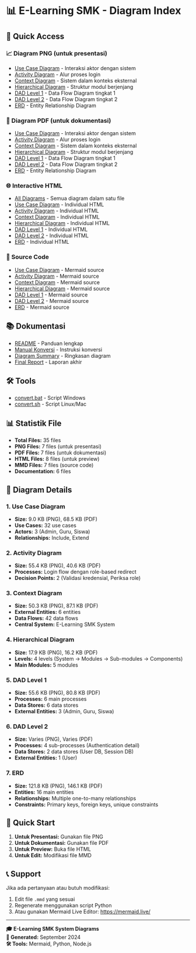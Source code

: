 # 📊 E-Learning SMK - Diagram Index

## 🎯 Quick Access

### 📈 Diagram PNG (untuk presentasi)
- [Use Case Diagram](diagram_1.png) - Interaksi aktor dengan sistem
- [Activity Diagram](diagram_2.png) - Alur proses login
- [Context Diagram](diagram_3.png) - Sistem dalam konteks eksternal
- [Hierarchical Diagram](diagram_4.png) - Struktur modul berjenjang
- [DAD Level 1](diagram_5.png) - Data Flow Diagram tingkat 1
- [DAD Level 2](diagram_6.png) - Data Flow Diagram tingkat 2
- [ERD](diagram_7.png) - Entity Relationship Diagram

### 📄 Diagram PDF (untuk dokumentasi)
- [Use Case Diagram](diagram_1.pdf) - Interaksi aktor dengan sistem
- [Activity Diagram](diagram_2.pdf) - Alur proses login
- [Context Diagram](diagram_3.pdf) - Sistem dalam konteks eksternal
- [Hierarchical Diagram](diagram_4.pdf) - Struktur modul berjenjang
- [DAD Level 1](diagram_5.pdf) - Data Flow Diagram tingkat 1
- [DAD Level 2](diagram_6.pdf) - Data Flow Diagram tingkat 2
- [ERD](diagram_7.pdf) - Entity Relationship Diagram

### 🌐 Interactive HTML
- [All Diagrams](all_diagrams.html) - Semua diagram dalam satu file
- [Use Case Diagram](diagram_1.html) - Individual HTML
- [Activity Diagram](diagram_2.html) - Individual HTML
- [Context Diagram](diagram_3.html) - Individual HTML
- [Hierarchical Diagram](diagram_4.html) - Individual HTML
- [DAD Level 1](diagram_5.html) - Individual HTML
- [DAD Level 2](diagram_6.html) - Individual HTML
- [ERD](diagram_7.html) - Individual HTML

### 📝 Source Code
- [Use Case Diagram](diagram_1.mmd) - Mermaid source
- [Activity Diagram](diagram_2.mmd) - Mermaid source
- [Context Diagram](diagram_3.mmd) - Mermaid source
- [Hierarchical Diagram](diagram_4.mmd) - Mermaid source
- [DAD Level 1](diagram_5.mmd) - Mermaid source
- [DAD Level 2](diagram_6.mmd) - Mermaid source
- [ERD](diagram_7.mmd) - Mermaid source

## 📚 Dokumentasi
- [README](README.md) - Panduan lengkap
- [Manual Konversi](KONVERSI_MANUAL.txt) - Instruksi konversi
- [Diagram Summary](../DIAGRAM_SUMMARY.md) - Ringkasan diagram
- [Final Report](../FINAL_REPORT.md) - Laporan akhir

## 🛠️ Tools
- [convert.bat](convert.bat) - Script Windows
- [convert.sh](convert.sh) - Script Linux/Mac

## 📊 Statistik File
- **Total Files:** 35 files
- **PNG Files:** 7 files (untuk presentasi)
- **PDF Files:** 7 files (untuk dokumentasi)
- **HTML Files:** 8 files (untuk preview)
- **MMD Files:** 7 files (source code)
- **Documentation:** 6 files

## 🎨 Diagram Details

### 1. Use Case Diagram
- **Size:** 9.0 KB (PNG), 68.5 KB (PDF)
- **Use Cases:** 32 use cases
- **Actors:** 3 (Admin, Guru, Siswa)
- **Relationships:** Include, Extend

### 2. Activity Diagram
- **Size:** 55.4 KB (PNG), 40.6 KB (PDF)
- **Processes:** Login flow dengan role-based redirect
- **Decision Points:** 2 (Validasi kredensial, Periksa role)

### 3. Context Diagram
- **Size:** 50.3 KB (PNG), 87.1 KB (PDF)
- **External Entities:** 6 entities
- **Data Flows:** 42 data flows
- **Central System:** E-Learning SMK System

### 4. Hierarchical Diagram
- **Size:** 17.9 KB (PNG), 16.2 KB (PDF)
- **Levels:** 4 levels (System → Modules → Sub-modules → Components)
- **Main Modules:** 5 modules

### 5. DAD Level 1
- **Size:** 55.6 KB (PNG), 80.8 KB (PDF)
- **Processes:** 6 main processes
- **Data Stores:** 6 data stores
- **External Entities:** 3 (Admin, Guru, Siswa)

### 6. DAD Level 2
- **Size:** Varies (PNG), Varies (PDF)
- **Processes:** 4 sub-processes (Authentication detail)
- **Data Stores:** 2 data stores (User DB, Session DB)
- **External Entities:** 1 (User)

### 7. ERD
- **Size:** 121.8 KB (PNG), 146.1 KB (PDF)
- **Entities:** 16 main entities
- **Relationships:** Multiple one-to-many relationships
- **Constraints:** Primary keys, foreign keys, unique constraints

## 🚀 Quick Start

1. **Untuk Presentasi:** Gunakan file PNG
2. **Untuk Dokumentasi:** Gunakan file PDF
3. **Untuk Preview:** Buka file HTML
4. **Untuk Edit:** Modifikasi file MMD

## 📞 Support

Jika ada pertanyaan atau butuh modifikasi:
1. Edit file `.mmd` yang sesuai
2. Regenerate menggunakan script Python
3. Atau gunakan Mermaid Live Editor: https://mermaid.live/

---

**🎓 E-Learning SMK System Diagrams**  
**📅 Generated:** September 2024  
**🛠️ Tools:** Mermaid, Python, Node.js
